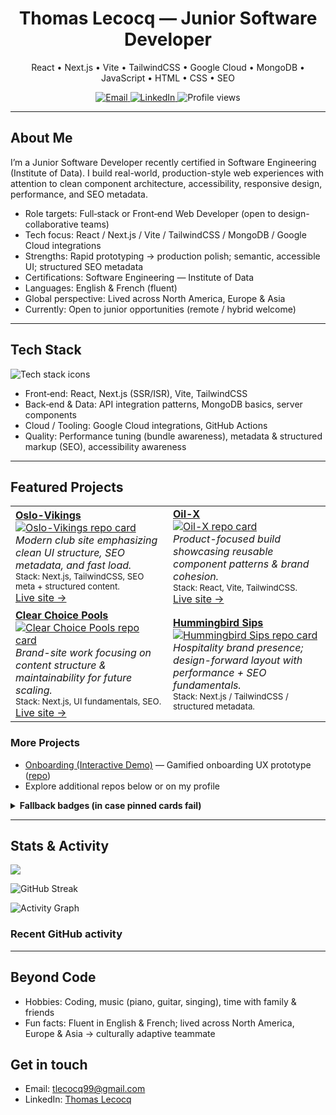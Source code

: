 <h1 align="center">Thomas Lecocq — Junior Software Developer</h1>

<p align="center">
  React • Next.js • Vite • TailwindCSS • Google Cloud • MongoDB • JavaScript • HTML • CSS • SEO
</p>

<p align="center">
  <a href="mailto:tlecocq99@gmail.com">
    <img alt="Email" src="https://img.shields.io/badge/Email-tlecocq99%40gmail.com-0078D4?style=flat&logo=gmail&logoColor=white">
  </a>
  <a href="https://www.linkedin.com/in/thomaslecocq99">
    <img alt="LinkedIn" src="https://img.shields.io/badge/LinkedIn-Thomas%20Lecocq-0A66C2?style=flat&logo=linkedin&logoColor=white">
  </a>
  <img alt="Profile views" src="https://komarev.com/ghpvc/?username=tlecocq99&style=flat&color=0e75b6" />
</p>

---

## About Me

I’m a Junior Software Developer recently certified in Software Engineering (Institute of Data). I build real-world, production-style web experiences with attention to clean component architecture, accessibility, responsive design, performance, and SEO metadata.

- Role targets: Full‑stack or Front‑end Web Developer (open to design-collaborative teams)
- Tech focus: React / Next.js / Vite / TailwindCSS / MongoDB / Google Cloud integrations
- Strengths: Rapid prototyping → production polish; semantic, accessible UI; structured SEO metadata
- Certifications: Software Engineering — Institute of Data
- Languages: English & French (fluent)
- Global perspective: Lived across North America, Europe & Asia
- Currently: Open to junior opportunities (remote / hybrid welcome)

---

## Tech Stack

<p>
  <img src="https://skillicons.dev/icons?i=react,nextjs,vite,tailwind,js,html,css,mongodb,gcp,git,github&perline=11" alt="Tech stack icons" />
</p>

- Front‑end: React, Next.js (SSR/ISR), Vite, TailwindCSS
- Back‑end & Data: API integration patterns, MongoDB basics, server components
- Cloud / Tooling: Google Cloud integrations, GitHub Actions
- Quality: Performance tuning (bundle awareness), metadata & structured markup (SEO), accessibility awareness

---

## Featured Projects

<!-- Using github-readme-stats pinned cards + fallbacks for reliability -->

<table>
<tr>
<td width="50%">
  <a href="https://oslo-vikings.vercel.app/" target="_blank"><strong>Oslo-Vikings</strong></a><br/>
  <a href="https://github.com/tlecocq99/Oslo-Vikings">
    <img alt="Oslo-Vikings repo card" src="https://github-readme-stats.vercel.app/api/pin/?username=tlecocq99&repo=Oslo-Vikings&theme=transparent&cache_seconds=7200" />
  </a>
  <br/>
  <em>Modern club site emphasizing clean UI structure, SEO metadata, and fast load.</em><br/>
  <sub>Stack: Next.js, TailwindCSS, SEO meta + structured content.</sub><br/>
  <a href="https://oslo-vikings.vercel.app/">Live site →</a>
</td>
<td width="50%">
  <a href="https://oil-x.vercel.app/" target="_blank"><strong>Oil-X</strong></a><br/>
  <a href="https://github.com/tlecocq99/Oil-X">
    <img alt="Oil-X repo card" src="https://github-readme-stats.vercel.app/api/pin/?username=tlecocq99&repo=Oil-X&theme=transparent&cache_seconds=7200" />
  </a>
  <br/>
  <em>Product-focused build showcasing reusable component patterns & brand cohesion.</em><br/>
  <sub>Stack: React, Vite, TailwindCSS.</sub><br/>
  <a href="https://oil-x.vercel.app/">Live site →</a>
</td>
</tr>
<tr>
<td width="50%">
  <a href="https://github.com/ClearChoicePools/ClearChoice" target="_blank"><strong>Clear Choice Pools</strong></a><br/>
  <a href="https://github.com/ClearChoicePools/ClearChoice">
    <img alt="Clear Choice Pools repo card" src="https://github-readme-stats.vercel.app/api/pin/?username=ClearChoicePools&repo=ClearChoice&theme=transparent&cache_seconds=7200&show_owner=true" />
  </a>
  <br/>
  <em>Brand-site work focusing on content structure & maintainability for future scaling.</em><br/>
  <sub>Stack: Next.js, UI fundamentals, SEO.</sub><br/>
  <a href="https://clearchoicepools.org/">Live site →</a>
</td>
<td width="50%">
  <a href="https://github.com/tlecocq99/HummingbirdMobileSips" target="_blank"><strong>Hummingbird Sips</strong></a><br/>
  <a href="https://github.com/tlecocq99/HummingbirdMobileSips">
    <img alt="Hummingbird Sips repo card" src="https://github-readme-stats.vercel.app/api/pin/?username=tlecocq99&repo=HummingbirdMobileSips&theme=transparent&cache_seconds=7200" />
  </a>
  <br/>
  <em>Hospitality brand presence; design-forward layout with performance + SEO fundamentals.</em><br/>
  <sub>Stack: Next.js / TailwindCSS / structured metadata.</sub>
</td>
</tr>
</table>

### More Projects
- <a href="https://onboardingfun.vercel.app/">Onboarding (Interactive Demo)</a> — Gamified onboarding UX prototype ([repo](https://github.com/tlecocq99/OnboardingFun))
- Explore additional repos below or on my profile

<details>
  <summary><strong>Fallback badges (in case pinned cards fail)</strong></summary>
  <p>
    <a href="https://github.com/tlecocq99/Oslo-Vikings">
      <img src="https://img.shields.io/github/stars/tlecocq99/Oslo-Vikings?style=flat" alt="Oslo-Vikings stars">
    </a>
    <a href="https://github.com/tlecocq99/Oil-X">
      <img src="https://img.shields.io/github/last-commit/tlecocq99/Oil-X?style=flat" alt="Oil-X last commit">
    </a>
    <a href="https://github.com/tlecocq99/HummingbirdMobileSips">
      <img src="https://img.shields.io/github/languages/top/tlecocq99/HummingbirdMobileSips?style=flat" alt="Top language Hummingbird Sips">
    </a>
    <a href="https://github.com/ClearChoicePools/ClearChoice">
      <img src="https://img.shields.io/github/issues/ClearChoicePools/ClearChoice?style=flat" alt="Issues Clear Choice">
    </a>
  </p>
</details>

---

## Stats & Activity

<p>
  <picture>
  <source
    srcset="https://github-readme-stats.vercel.app/api?username=tlecocq99&show_icons=true&theme=dark"
    media="(prefers-color-scheme: dark)"
  />
  <source
    srcset="https://github-readme-stats.vercel.app/api?username=tlecocq99&show_icons=true"
    media="(prefers-color-scheme: light), (prefers-color-scheme: no-preference)"
  />
  <img src="https://github-readme-stats.vercel.app/api?username=tlecocq99&show_icons=true" />
</picture>
</p>

<p>
  <img alt="GitHub Streak" src="https://streak-stats.demolab.com?user=tlecocq99&theme=transparent&hide_border=true" />
</p>

<p>
  <img alt="Activity Graph" src="https://github-readme-activity-graph.vercel.app/graph?username=tlecocq99&theme=github-compact" />
</p>

### Recent GitHub activity
<!-- This section auto-updates via a GitHub Action (see .github/workflows/recent-activity.yml) -->
<!--START_SECTION:activity-->
<!--END_SECTION:activity-->

---

## Beyond Code

- Hobbies: Coding, music (piano, guitar, singing), time with family & friends
- Fun facts: Fluent in English & French; lived across North America, Europe & Asia → culturally adaptive teammate

## Get in touch

- Email: <a href="mailto:tlecocq99@gmail.com">tlecocq99@gmail.com</a>
- LinkedIn: <a href="https://www.linkedin.com/in/thomaslecocq99">Thomas Lecocq</a>

